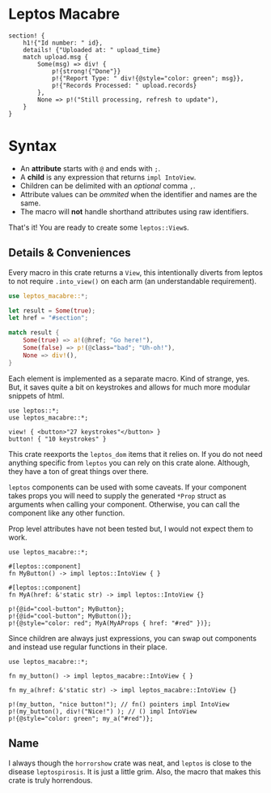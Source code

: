 # Leptos Macabre

```rust, ignore
section! {
    h1!{"Id number: " id},
    details! {"Uploaded at: " upload_time}
    match upload.msg {
        Some(msg) => div! {
            p!{strong!{"Done"}}
            p!{"Report Type: " div!{@style="color: green"; msg}},
            p!{"Records Processed: " upload.records}
        },
        None => p!("Still processing, refresh to update"),
    }
}
```
# Syntax
* An **attribute** starts with `@` and ends with `;`.
* A **child** is any expression that returns `impl IntoView`.
* Children can be delimited with an *optional* comma `,`.
* Attribute values can be *ommited* when the identifier and names are the same.
* The macro will **not** handle shorthand attributes using raw identifiers.

That's it! You are ready to create some `leptos::View`s.

## Details & Conveniences

Every macro in this crate returns a `View`, this intentionally diverts from 
leptos to not require `.into_view()` on each arm (an understandable requirement).

```rust
use leptos_macabre::*;

let result = Some(true);
let href = "#section";

match result {
    Some(true) => a!(@href; "Go here!"),
    Some(false) => p!(@class="bad"; "Uh-oh!"),
    None => div!(),
}
```

Each element is implemented as a separate macro. Kind of strange, yes. But,
it saves quite a bit on keystrokes and allows for much more modular snippets
of html.

```rust, ignore
use leptos::*;
use leptos_macabre::*;

view! { <button>"27 keystrokes"</button> }
button! { "10 keystrokes" }
```

This crate reexports the `leptos_dom` items that it relies on. If you do not
need anything specific from `leptos` you can rely on this crate alone. Although,
they have a ton of great things over there.

`leptos` components can be used with some caveats. If your component takes props
you will need to supply the generated `*Prop` struct as arguments when calling
your component. Otherwise, you can call the component like any other function.

Prop level attributes have not been tested but, I would not expect them to work.

```rust, ignore
use leptos_macabre::*;

#[leptos::component]
fn MyButton() -> impl leptos::IntoView { }

#[leptos::component]
fn MyA(href: &'static str) -> impl leptos::IntoView {}

p!{@id="cool-button"; MyButton};
p!{@id="cool-button"; MyButton()};
p!{@style="color: red"; MyA(MyAProps { href: "#red" })};
```

Since children are always just expressions, you can swap out components and
instead use regular functions in their place.

```rust, ignore
use leptos_macabre::*;

fn my_button() -> impl leptos_macabre::IntoView { }

fn my_a(href: &'static str) -> impl leptos_macabre::IntoView {}

p!(my_button, "nice button!"); // fn() pointers impl IntoView
p!(my_button(), div!("Nice!") ); // () impl IntoView
p!{@style="color: green"; my_a("#red")};
```

## Name
I always though the `horrorshow` crate was neat, and `leptos` is close to the
disease `leptospirosis`. It is just a little grim. Also, the macro that makes
this crate is truly horrendous.
